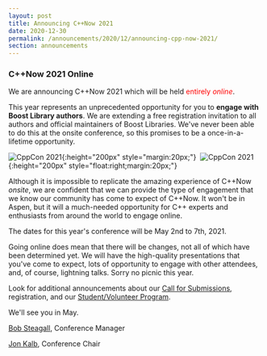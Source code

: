 ```yaml
---
layout: post
title: Announcing C++Now 2021
date: 2020-12-30
permalink: /announcements/2020/12/announcing-cpp-now-2021/
section: announcements
---
```


### C++Now 2021 Online

We are announcing C++Now 2021 which will be held <span style="color: red;">entirely *online*</span>.

This year represents an unprecedented opportunity for you to **engage with Boost Library authors**. We are extending a free registration invitation to all authors and official maintainers of Boost Libraries. We've never been able to do this at the onsite conference, so this promises to be a once-in-a-lifetime opportunity.

![CppCon 2021](/assets/img/posts/2021/announce0.jpeg){:height="200px" style="margin:20px;"}&nbsp;&nbsp;![CppCon 2021](/assets/img/posts/2021/announce1.jpeg){:height="200px" style="float:right;margin:20px;"}

Although it is impossible to replicate the amazing experience of C++Now *onsite*, we are confident that we can provide the type of engagement that we know our community has come to expect of C++Now. It won't be in Aspen, but it will a much-needed opportunity for C++ experts and enthusiasts from around the world to engage online.

<!--break-->

The dates for this year's conference will be May 2nd to 7th, 2021.

Going online does mean that there will be changes, not all of which have been determined yet. We will have the high-quality presentations that you've come to expect, lots of opportunity to engage with other attendees, and, of course, lightning talks. Sorry no picnic this year.

Look for additional announcements about our [Call for Submissions](/announcements/2020/12/2021-CfS/), registration, and our [Student/Volunteer Program](/about/volunteer_program/).

We'll see you in May.

[Bob Steagall](mailto:bob@cppnow.org), Conference Manager

[Jon Kalb](mailto:jon@cppnow.org), Conference Chair

